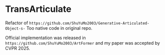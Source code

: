 # TransArticulate

Refactor of `https://github.com/ShuYuMo2003/Generative-Articulated-Object-s-`
Too native code in original repo.

Official implementation was released in `https://github.com/ShuYuMo2003/ArtFormer` and my paper was accepted by CVPR 2025.
